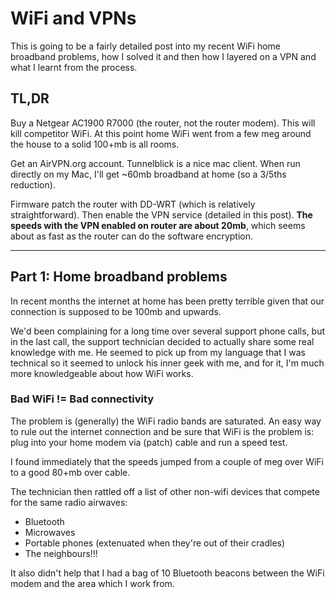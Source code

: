# WiFi and VPNs

This is going to be a fairly detailed post into my recent WiFi home broadband problems, how I solved it and then how I layered on a VPN and what I learnt from the process.

<!--more-->

## TL,DR

Buy a Netgear AC1900 R7000 (the router, not the router modem). This will kill competitor WiFi. At this point home WiFi went from a few meg around the house to a solid 100+mb is all rooms.

Get an AirVPN.org account. Tunnelblick is a nice mac client. When run directly on my Mac, I'll get ~60mb broadband at home (so a 3/5ths reduction).

Firmware patch the router with DD-WRT (which is relatively straightforward). Then enable the VPN service (detailed in this post). **The speeds with the VPN enabled on router are about 20mb**, which seems about as fast as the router can do the software encryption.

---

## Part 1: Home broadband problems 

In recent months the internet at home has been pretty terrible given that our connection is supposed to be 100mb and upwards.

We'd been complaining for a long time over several support phone calls, but in the last call, the support technician decided to actually share some real knowledge with me. He seemed to pick up from my language that I was technical so it seemed to unlock his inner geek with me, and for it, I'm much more knowledgeable about how WiFi works.

### Bad WiFi != Bad connectivity 

The problem is (generally) the WiFi radio bands are saturated. An easy way to rule out the internet connection and be sure that WiFi is the problem is: plug into your home modem via (patch) cable and run a speed test.

I found immediately that the speeds jumped from a couple of meg over WiFi to a good 80+mb over cable. 

The technician then rattled off a list of other non-wifi devices that compete for the same radio airwaves:

- Bluetooth 
- Microwaves
- Portable phones (extenuated when they're out of their cradles)
- The neighbours!!!

It also didn't help that I had a bag of 10 Bluetooth beacons between the WiFi modem and the area which I work from.
